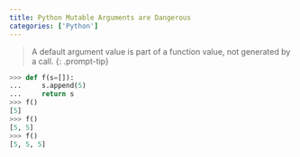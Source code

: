 ```yaml
---
title: Python Mutable Arguments are Dangerous
categories: ['Python']
---
```

> A default argument value is part of a function value, not generated by a call.
{: .prompt-tip}
```py
>>> def f(s=[]):
...     s.append(5)
...     return s
>>> f()
[5]
>>> f()
[5, 5]
>>> f()
[5, 5, 5]
```
